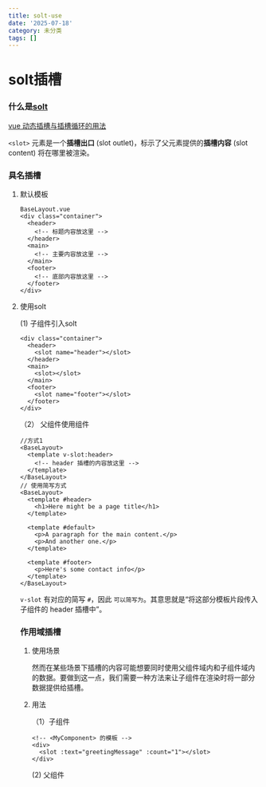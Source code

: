 ```yaml
---
title: solt-use
date: '2025-07-18'
category: 未分类
tags: []
---
```

# solt插槽

### 什么是[solt](https://cn.vuejs.org/guide/components/slots.html#named-slots)

[教程]: http://t.csdnimg.cn/qWmLt

[vue 动态插槽与插槽循环的用法](http://t.csdnimg.cn/qWmLt)

` <slot> `  元素是一个**插槽出口** (slot outlet)，标示了父元素提供的**插槽内容** (slot content) 将在哪里被渲染。 

### 具名插槽

1. 默认模板 

   ```vue
   BaseLayout.vue
   <div class="container">
     <header>
       <!-- 标题内容放这里 -->
     </header>
     <main>
       <!-- 主要内容放这里 -->
     </main>
     <footer>
       <!-- 底部内容放这里 -->
     </footer>
   </div>
   ```

2. 使用solt

   (1) 子组件引入solt

   ```vue
   <div class="container">
     <header>
       <slot name="header"></slot>
     </header>
     <main>
       <slot></slot>
     </main>
     <footer>
       <slot name="footer"></slot>
     </footer>
   </div>
   ```

   （2） 父组件使用组件

   ```vue
   //方式1
   <BaseLayout>
     <template v-slot:header>
       <!-- header 插槽的内容放这里 -->
     </template>
   </BaseLayout>
   // 使用简写方式
   <BaseLayout>
     <template #header>
       <h1>Here might be a page title</h1>
     </template>
   
     <template #default>
       <p>A paragraph for the main content.</p>
       <p>And another one.</p>
     </template>
   
     <template #footer>
       <p>Here's some contact info</p>
     </template>
   </BaseLayout>
   ```

     `v-slot` 有对应的简写 `#`，因此 ` 可以简写为 `。其意思就是“将这部分模板片段传入子组件的 header 插槽中”。 

   ### 作用域插槽

   1. 使用场景

       然而在某些场景下插槽的内容可能想要同时使用父组件域内和子组件域内的数据。要做到这一点，我们需要一种方法来让子组件在渲染时将一部分数据提供给插槽。 

   2. 用法

      （1）子组件

      ```vue
      <!-- <MyComponent> 的模板 -->
      <div>
        <slot :text="greetingMessage" :count="1"></slot>
      </div>
      ```

        (2)    父组件

```

```

